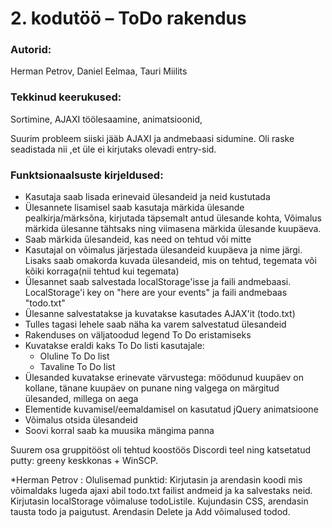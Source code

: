 # 2. kodutöö – ToDo rakendus

### Autorid:
Herman Petrov, Daniel Eelmaa, Tauri Miilits

### Tekkinud keerukused:
Sortimine, AJAXI töölesaamine, animatsioonid, 

Suurim probleem siiski jääb AJAXI ja andmebaasi sidumine. Oli  raske seadistada nii ,et üle ei kirjutaks olevadi entry-sid.

### Funktsionaalsuste kirjeldused:
* Kasutaja saab lisada erinevaid ülesandeid ja neid kustutada
* Ülesannete lisamisel saab kasutaja märkida ülesande pealkirja/märksõna, kirjutada täpsemalt antud ülesande kohta, Võimalus märkida ülesanne tähtsaks ning viimasena märkida ülesande kuupäeva.
* Saab märkida ülesandeid, kas need on tehtud või mitte
* Kasutajal on võimalus järjestada ülesandeid kuupäeva ja nime järgi. Lisaks saab omakorda kuvada ülesandeid, mis on tehtud, tegemata või kõiki korraga(nii tehtud kui tegemata)
* Ülesannet saab salvestada localStorage'isse ja faili andmebaasi. LocalStorage'i key on "here are your events" ja faili andmebaas "todo.txt"
* Ülesanne salvestatakse ja kuvatakse kasutades AJAX'it (todo.txt)
* Tulles tagasi lehele saab näha ka varem salvestatud ülesandeid
* Rakenduses on väljatoodud legend To Do eristamiseks
* Kuvatakse eraldi kaks To Do listi kasutajale:
    * Oluline To Do list
    * Tavaline To Do list
* Ülesanded kuvatakse erinevate värvustega: möödunud kuupäev on kollane, tänane kuupäev on punane ning valgega on märgitud ülesanded, millega on aega
* Elementide kuvamisel/eemaldamisel on kasutatud jQuery animatsioone
* Võimalus otsida ülesandeid
* Soovi korral saab ka muusika mängima panna

Suurem osa gruppitööst oli tehtud koostöös Discordi teel ning katsetatud putty: greeny keskkonas +  WinSCP.

*Herman Petrov :
Olulisemad punktid:
Kirjutasin ja arendasin koodi mis võimaldaks lugeda ajaxi abil todo.txt failist andmeid ja ka salvestaks neid. 
Kirjutasin localStorage võimaluse todoListile. 
Kujundasin CSS, arendasin tausta todo ja paigutust. 
Arendasin Delete ja Add võimalused todod.


